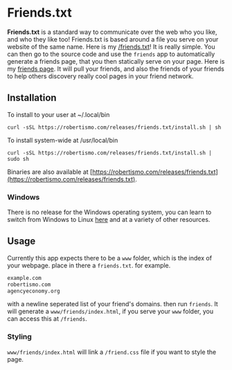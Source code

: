 # Friends.txt

**Friends.txt** is a standard way to communicate over the web who you like, and who they like too! Friends.txt is based around a file you serve on your website of the same name. Here is my [/friends.txt](https://robertismo.com/friends.txt)! It is really simple. You can then go to the source code and use the `friends` app to automatically generate a friends page, that you then statically serve on your page. Here is my [friends page](https://robertismo.com/friends). It will pull your friends, and also the friends of your friends to help others discovery really cool pages in your friend network.

## Installation

To install to your user at ~/.local/bin

```curl -sSL https://robertismo.com/releases/friends.txt/install.sh | sh```

To install system-wide at /usr/local/bin

```curl -sSL https://robertismo.com/releases/friends.txt/install.sh | sudo sh```

Binaries are also available at [https://robertismo.com/releases/friends.txt](https://robertismo.com/releases/friends.txt).

### Windows

There is no release for the Windows operating system, you can learn to switch from Windows to Linux [here](https://www.youtube.com/results?search_query=switch+from+windows+to+linux) and at a variety of other resources.

## Usage

Currently this app expects there to be a `www` folder, which is the index of your webpage. place in there a `friends.txt`. for example.

```txt
example.com
robertismo.com
agencyeconomy.org
```

with a newline seperated list of your friend's domains. then run `friends`. It will generate a `www/friends/index.html`, if you serve your `www` folder, you can access this at `/friends`. 

### Styling

`www/friends/index.html` will link a `/friend.css` file if you want to style the page.


